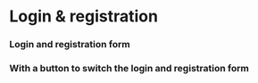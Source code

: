 # Login & registration
### Login and registration form
### With a button to switch the login and registration form
